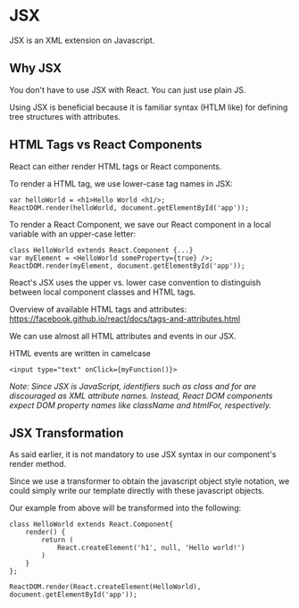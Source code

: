 # JSX
JSX is an XML extension on Javascript.

## Why JSX
You don't have to use JSX with React. You can just use plain JS.

Using JSX is beneficial because it is familiar syntax (HTLM like) for defining tree structures with attributes.

## HTML Tags vs React Components
React can either render HTML tags or React components.

To render a HTML tag, we use lower-case tag names in JSX:

    var helloWorld = <h1>Hello World <h1/>;
    ReactDOM.render(helloWorld, document.getElementById('app'));

To render a React Component, we save our React component in a local variable with an upper-case letter:

    class HelloWorld extends React.Component {...}
    var myElement = <HelloWorld someProperty={true} />;
    ReactDOM.render(myElement, document.getElementById('app'));

React's JSX uses the upper vs. lower case convention to distinguish between local component classes and HTML tags.

Overview of available HTML tags and attributes:
<a href="https://facebook.github.io/react/docs/tags-and-attributes.html">https://facebook.github.io/react/docs/tags-and-attributes.html</a>

We can use almost all HTML attributes and events in our JSX.

HTML events are written in camelcase

    <input type="text" onClick={myFunction()}>

*Note:
Since JSX is JavaScript, identifiers such as class and for are discouraged as XML attribute names. Instead, React DOM components expect DOM property names like className and htmlFor, respectively.*


## JSX Transformation
As said earlier, it is not mandatory to use JSX syntax in our component's render method.

Since we use a transformer to obtain the javascript object style notation, we could simply write our template directly with these javascript objects.

Our example from above will be transformed into the following:

    class HelloWorld extends React.Component{
        render() {
            return (
                React.createElement('h1', null, 'Hello world!')
            )
        }
    };

    ReactDOM.render(React.createElement(HelloWorld), document.getElementById('app'));